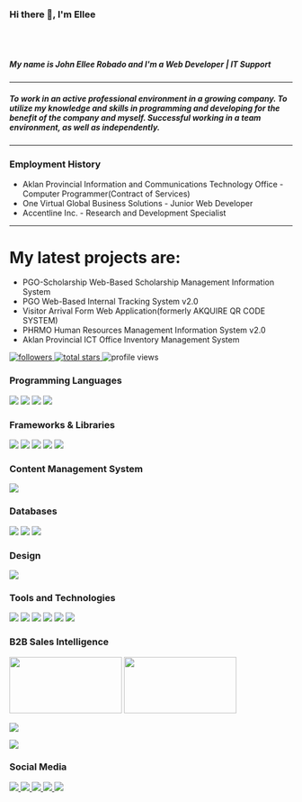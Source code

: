 ### Hi there 👋, I'm Ellee
<br><br>
<h5>My name is John Ellee Robado and I'm a Web Developer | IT Support</h5>
<hr>
<h5><strong>To work in an active professional environment in a growing company.
To utilize my knowledge and skills in programming and developing for the benefit of the company and myself.
Successful working in a team environment, as well as independently.</strong></h5>
<hr>
<h3><strong>Employment History</strong></h3>
<ul>
  <li>Aklan Provincial Information and Communications Technology Office - Computer Programmer(Contract of Services)</li>
  <li>One Virtual Global Business Solutions - Junior Web Developer</li>
  <li>Accentline Inc. - Research and Development Specialist </li>
</ul>
<hr>
<h1><b>My latest projects are:</b></h1>
<ul> 
  <li>PGO-Scholarship Web-Based Scholarship Management Information System</li>
  <li>PGO Web-Based Internal Tracking System v2.0</li>
  <li>Visitor Arrival Form Web Application(formerly AKQUIRE QR CODE SYSTEM) </li>
  <li>PHRMO Human Resources Management Information System v2.0</li>
  <li>Aklan Provincial ICT Office Inventory Management System</li>
</ul>

<p align="left">
  <a href="https://github.com/elleecious?tab=followers">
     <img alt="followers" title="Follow me on Github" src="https://custom-icon-badges.demolab.com/github/followers/elleecious?color=236ad3&labelColor=1155ba&style=for-the-badge&logo=person-add&label=Follow&logoColor=white"/>
  </a>
  <a href="https://github.com/elleecious?tab=repositories&sort=stargazers">
     <img alt="total stars" title="Total stars on GitHub" src="https://custom-icon-badges.demolab.com/github/stars/elleecious?color=55960c&style=for-the-badge&labelColor=488207&logo=star"/>
  </a>
  <a>
    <img src="https://komarev.com/ghpvc/?username=elleecious&style=for-the-badge" alt="profile views">
  </a>
</p>

### Programming Languages
<p>
  <img src="https://img.shields.io/badge/JavaScript-323330?style=for-the-badge&logo=javascript&logoColor=F7DF1E"/>
  <img src="https://img.shields.io/badge/PHP-777BB4?style=for-the-badge&logo=php&logoColor=white"/>
  <img src="https://img.shields.io/badge/C%23-239120?style=for-the-badge&logo=c-sharp&logoColor=white"/>
  <img src="https://img.shields.io/badge/Python-3776AB?style=for-the-badge&logo=python&logoColor=white">
</p>

### Frameworks & Libraries
<p>
  <img src="https://img.shields.io/badge/jQuery-0769AD?style=for-the-badge&logo=jquery&logoColor=white"/>
  <img src="https://img.shields.io/badge/Node.js-43853D?style=for-the-badge&logo=node.js&logoColor=white"/>
  <img src="https://img.shields.io/badge/Svelte-4A4A55?style=for-the-badge&logo=svelte&logoColor=FF3E00"/>
  <img src="https://img.shields.io/badge/Vue.js-35495E?style=for-the-badge&logo=vue.js&logoColor=4FC08D"/>
  <img src="https://img.shields.io/badge/Bootstrap-563D7C?style=for-the-badge&logo=bootstrap&logoColor=white"/>
</p>

### Content Management System
<p>
  <img src="https://img.shields.io/badge/Wordpress-21759B?style=for-the-badge&logo=wordpress&logoColor=white">
</p>

### Databases
<p>
  <img src="https://img.shields.io/badge/mysql-%2300f.svg?&style=for-the-badge&logo=mysql&logoColor=white"/>
  <img src="https://img.shields.io/badge/SQLite-07405E?style=for-the-badge&logo=sqlite&logoColor=white"/>
  <img src="https://img.shields.io/badge/PostgreSQL-316192?style=for-the-badge&logo=postgresql&logoColor=white">
</p>

### Design
<p>
  <img src="https://img.shields.io/badge/Canva-%2300C4CC.svg?&style=for-the-badge&logo=Canva&logoColor=white">
</p>

### Tools and Technologies

<p>
  <img src="https://img.shields.io/badge/Visual_Studio_Code-0078D4?style=for-the-badge&logo=visual%20studio%20code&logoColor=white">
  <img src="https://img.shields.io/badge/Visual_Studio-5C2D91?style=for-the-badge&logo=visual%20studio&logoColor=white">
  <img src="https://img.shields.io/badge/Android_Studio-3DDC84?style=for-the-badge&logo=android-studio&logoColor=white">
  <img src="https://img.shields.io/badge/Microsoft_Office-D83B01?style=for-the-badge&logo=microsoft-office&logoColor=white">
  <img src="https://img.shields.io/badge/Microsoft_SQL_Server-CC2927?style=for-the-badge&logo=microsoft-sql-server&logoColor=white"> 
  <img src="https://img.shields.io/badge/sublime_text-%23575757.svg?&style=for-the-badge&logo=sublime-text&logoColor=important">
</p>

### B2B Sales Intelligence
<p>
  <img src="https://stewartgauld.com/wp-content/uploads/2023/07/Apollo.io_-1024x538.jpg" height="100" width="200">
  <img src="https://www.highspot.com/wp-content/uploads/2024/04/lusha-case-study-card-template-hero.webp" height="100" width="200">
</p>

<p>
  <a href="https://github-readme-stats.vercel.app/api?username=elleecious" target="_blank"><img src="https://github-readme-stats.vercel.app/api?username=elleecious"></a>
</p>
<p>
  <a href="https://github-readme-stats.vercel.app/api/top-langs/?username=anuraghazra&layout=donut" target="_blank"><img src="https://github-readme-stats.vercel.app/api/top-langs/?username=anuraghazra&layout=donut"></a>
</p>

### Social Media

<p>
  <a href="https://facebook.com/elleecious">
    <img src="https://img.shields.io/badge/Facebook-1877F2?style=for-the-badge&logo=facebook&logoColor=white">
  </a>
    <a href="https://instagram.com/elleecious">
    <img src="https://img.shields.io/badge/Instagram-E4405F?style=for-the-badge&logo=instagram&logoColor=white">
  </a>
  <a href="https://twitter.com/elleecious">
    <img src="https://img.shields.io/badge/Twitter-1DA1F2?style=for-the-badge&logo=twitter&logoColor=white">
  </a>
    <a href="https://www.tiktok.com/@elleecious">
    <img src="https://img.shields.io/badge/TikTok-000000?style=for-the-badge&logo=tiktok&logoColor=white">
  </a>
  </a>
    <a href="https://www.linkedin.com/in/jedrobado/">
    <img src="https://img.shields.io/badge/LinkedIn-0077B5?style=for-the-badge&logo=linkedin&logoColor=white">
  </a>
</p>
